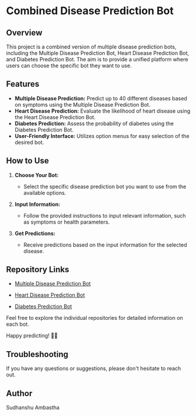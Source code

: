 # Combined Disease Prediction Bot

## Overview

This project is a combined version of multiple disease prediction bots, including the Multiple Disease Prediction Bot, Heart Disease Prediction Bot, and Diabetes Prediction Bot. The aim is to provide a unified platform where users can choose the specific bot they want to use.

## Features

- **Multiple Disease Prediction:** Predict up to 40 different diseases based on symptoms using the Multiple Disease Prediction Bot.
- **Heart Disease Prediction:** Evaluate the likelihood of heart disease using the Heart Disease Prediction Bot.
- **Diabetes Prediction:** Assess the probability of diabetes using the Diabetes Prediction Bot.
- **User-Friendly Interface:** Utilizes option menus for easy selection of the desired bot.

## How to Use

1. **Choose Your Bot:**
   - Select the specific disease prediction bot you want to use from the available options.
   
2. **Input Information:**
   - Follow the provided instructions to input relevant information, such as symptoms or health parameters.

3. **Get Predictions:**
   - Receive predictions based on the input information for the selected disease.

## Repository Links

- [Multiple Disease Prediction Bot](https://github.com/Sudhanshu-Ambastha/Multiple-Disease-Prediction-Bot)


- [Heart Disease Prediction Bot](https://github.com/Sudhanshu-Ambastha/Heart-Disease-Prediction-Bot)


- [Diabetes Prediction Bot](https://github.com/Sudhanshu-Ambastha/Diabetes-Prediction-Bot)

Feel free to explore the individual repositories for detailed information on each bot. 

Happy predicting! 🤖💙

## Troubleshooting
If you have any questions or suggestions, please don't hesitate to reach out.

## Author
Sudhanshu Ambastha
